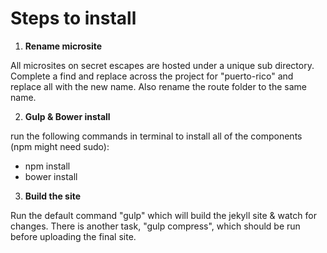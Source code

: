 Steps to install
==================

1. __Rename microsite__

All microsites on secret escapes are hosted under a unique sub directory. Complete a find and replace across the project for "puerto-rico" and replace all with the new name. Also rename the route folder to the same name.


2. __Gulp & Bower install__

run the following commands in terminal to install all of the components (npm might need sudo):
- npm install
- bower install


3. __Build the site__

Run the default command "gulp" which will build the jekyll site & watch for changes. There is another task, "gulp compress", which should be run before uploading the final site.